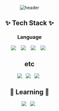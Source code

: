 <div align=center>

![header](https://capsule-render.vercel.app/api?type=cylinder&color=auto&height=300&section=header&text=S%20Y%20O%20N&fontSize=100&rotate=5)
  
  <h2>✨ Tech Stack ✨ </h2>
  <h3> Language </h2>
  <p>
    <img src="https://img.shields.io/badge/python%20-%2314354C.svg?&style=for-the-badge&logo=python&logoColor=white"/>&nbsp;&nbsp;&nbsp;
    <img src="https://img.shields.io/badge/swift%20-%23007ACC.svg?&style=for-the-badge&logo=swift&logoColor=white"/>&nbsp;&nbsp;&nbsp;
    <img src="https://img.shields.io/badge/java%20-%2343853D.svg?&style=for-the-badge&logo=java&logoColor=white"/>&nbsp;&nbsp;&nbsp;
    <img src="https://img.shields.io/badge/C++%20-%23FF9900.svg?&style=for-the-badge&logo=c%2B%2B&logoColor=white"/>&nbsp;&nbsp;
  </p>
  
  <h2> etc </h2>
  <p>
    <img src="https://img.shields.io/badge/%23593d88.svg?&style=for-the-badge&logo=tensorflow&logoColor=white"/>&nbsp;&nbsp;
    <img src="https://img.shields.io/badge/mysql%20-%23F59900.svg?&style=for-the-badge&logo=mysql&logoColor=white"/>&nbsp;&nbsp;
    <img src="https://img.shields.io/badge/YOLO%20-%23115A90.svg?&style=for-the-badge&logo=yolo&logoColor=white"/>&nbsp;&nbsp;
  </p>
  
  <h2>🌱 Learning 🌱 </h2>
  <p>
    <img src="https://img.shields.io/badge/jenkins%20-%232C5263.svg?&style=flat-square&logo=jenkins&logoColor=white"/>&nbsp;&nbsp;
    <img src ="https://img.shields.io/badge/postgres-%23316192.svg?&style=flat-square&logo=postgresql&logoColor=white"/>&nbsp;&nbsp;
  </p>
  
</div>

<!--
**Syon0303/Syon0303** is a ✨ _special_ ✨ repository because its `README.md` (this file) appears on your GitHub profile.

Here are some ideas to get you started:

- 🔭 I’m currently working on ...
- 🌱 I’m currently learning ...
- 👯 I’m looking to collaborate on ...
- 🤔 I’m looking for help with ...
- 💬 Ask me about ...
- 📫 How to reach me: ...
- 😄 Pronouns: ...
- ⚡ Fun fact: ...
-->
